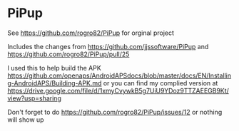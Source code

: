 # PiPup

See https://github.com/rogro82/PiPup for orginal project

Includes the changes from https://github.com/jjssoftware/PiPup and https://github.com/rogro82/PiPup/pull/25

I used this to help build the APK https://github.com/openaps/AndroidAPSdocs/blob/master/docs/EN/Installing-AndroidAPS/Building-APK.md or you can find my complied version at https://drive.google.com/file/d/1xmyCvywkB5g7UiU9YDoz9TTZAEEGB9Kt/view?usp=sharing

Don't forget to do https://github.com/rogro82/PiPup/issues/12 or nothing will show up
